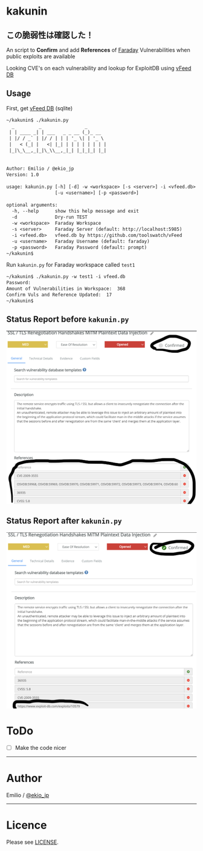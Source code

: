 # kakunin

## この脆弱性は確認した！

An script to **Confirm** and add **References** of [Faraday](https://github.com/infobyte/faraday) Vulnerabilities when public exploits are available

Looking CVE's on each vulnerability and lookup for ExploitDB using [vFeed DB](https://github.com/toolswatch/vFeed)


## Usage

First, get [vFeed DB](https://github.com/toolswatch/vFeed) (sqlite) 

```
~/kakunin$ ./kakunin.py
  _         _                _
 | | ____ _| | ___   _ _ __ (_)_ __
 | |/ / _` | |/ / | | | '_ \| | '_ \
 |   < (_| |   <| |_| | | | | | | | |
 |_|\_\__,_|_|\_\\__,_|_| |_|_|_| |_|


Author: Emilio / @ekio_jp
Version: 1.0

usage: kakunin.py [-h] [-d] -w <workspace> [-s <server>] -i <vfeed.db>
                  [-u <username>] [-p <password>]

optional arguments:
  -h, --help      show this help message and exit
  -d              Dry-run TEST
  -w <workspace>  Faraday Workspace
  -s <server>     Faraday Server (default: http://localhost:5985)
  -i <vfeed.db>   vfeed.db by https://github.com/toolswatch/vFeed
  -u <username>   Faraday Username (default: faraday)
  -p <password>   Faraday Password (default: prompt)
~/kakunin$
```

Run `kakunin.py` for Faraday workspace called `test1`

```
~/kakunin$ ./kakunin.py -w test1 -i vfeed.db
Password:
Amount of Vulnerabilities in Workspace:  368
Confirm Vuls and Reference Updated:  17
~/kakunin$
```

## Status Report **before** `kakunin.py`

![status_before](before_kakunin.png)

## Status Report **after** `kakunin.py`

![status_after](after_kakunin.png)


# ToDo

- [ ] Make the code nicer

----

# Author

Emilio / [@ekio_jp](https://twitter.com/ekio_jp)

----

# Licence

Please see [LICENSE](https://github.com/ekiojp/kakunin/blob/master/LICENSE).
